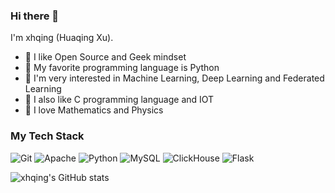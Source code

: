 ### Hi there 👋

I'm xhqing (Huaqing Xu).

- 🍒 I like Open Source and Geek mindset
- 🍉 My favorite programming language is Python
- 🧐 I'm very interested in Machine Learning, Deep Learning and Federated Learning
- 🍋 I also like C programming language and IOT
- 🌱 I love Mathematics and Physics

### My Tech Stack

![Git](https://img.shields.io/badge/-Git-or)
![Apache](https://img.shields.io/badge/-Apache-orange)
![Python](https://img.shields.io/badge/-Python-brightgreen)
![MySQL](https://img.shields.io/badge/-MySQL-blue)
![ClickHouse](https://img.shields.io/badge/-ClickHouse-yellow)
![Flask](https://img.shields.io/badge/-Flask-yellowgreen)

![xhqing's GitHub stats](https://github-readme-stats-eight-plum-27.vercel.app/api?username=xhqing&show_icons=true&theme=radical)


